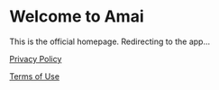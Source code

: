 # 

<html>
<head>
    <title>Homepage for Amai App</title>
    <!-- Redirect to your Glide app after 3 seconds -->
    <meta http-equiv="refresh" content="3;url=https://inamai.org">
</head>
<body>
    <h1>Welcome to Amai</h1>
    <p>This is the official homepage. Redirecting to the app...</p>
    <!-- Privacy Policy link (required by Google) -->
    <p><a href="https://policies.inamai.org/privacy-policy.html">Privacy Policy</a></p>
    <!-- Terms of Use link (required by Google)-->
      <t><a href="https://terms.amailegal.com/terms-of-use.html">Terms of Use</a></t>
</body>
</html>
